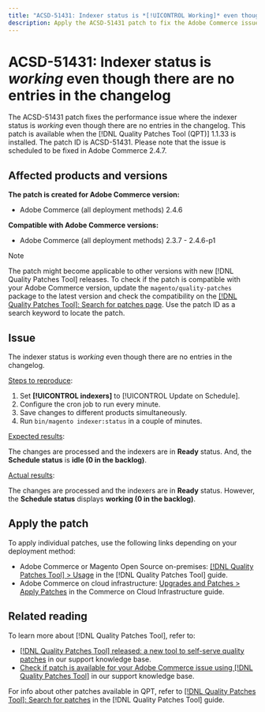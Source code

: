 ```yaml
---
title: "ACSD-51431: Indexer status is *[!UICONTROL Working]* even though there are no entries in the changelog"
description: Apply the ACSD-51431 patch to fix the Adobe Commerce issue where the indexer status is "working" even though there are no entries in the changelog.
---
```

# ACSD-51431: Indexer status is *working* even though there are no entries in the changelog

The ACSD-51431 patch fixes the performance issue where the indexer status is *working* even though there are no entries in the changelog. This patch is available when the [!DNL Quality Patches Tool (QPT)] 1.1.33 is installed. The patch ID is ACSD-51431. Please note that the issue is scheduled to be fixed in Adobe Commerce 2.4.7.

## Affected products and versions

**The patch is created for Adobe Commerce version:**

* Adobe Commerce (all deployment methods) 2.4.6

**Compatible with Adobe Commerce versions:**

* Adobe Commerce (all deployment methods) 2.3.7 - 2.4.6-p1

>[!NOTE]
>
>The patch might become applicable to other versions with new [!DNL Quality Patches Tool] releases. To check if the patch is compatible with your Adobe Commerce version, update the `magento/quality-patches` package to the latest version and check the compatibility on the [[!DNL Quality Patches Tool]: Search for patches page](https://experienceleague.adobe.com/tools/commerce-quality-patches/index.html). Use the patch ID as a search keyword to locate the patch.

## Issue

The indexer status is *working* even though there are no entries in the changelog.

<u>Steps to reproduce</u>:

1. Set **[!UICONTROL indexers]** to [!UICONTROL Update on Schedule].
1. Configure the cron job to run every minute.
1. Save changes to different products simultaneously. 
1. Run `bin/magento indexer:status` in a couple of minutes.

<u>Expected results</u>:

The changes are processed and the indexers are in **Ready** status. And, the **Schedule status** is **idle (0 in the backlog)**.

<u>Actual results</u>:

The changes are processed and the indexers are in **Ready** status. However, the **Schedule status** displays **working (0 in the backlog)**.

## Apply the patch

To apply individual patches, use the following links depending on your deployment method:

* Adobe Commerce or Magento Open Source on-premises: [[!DNL Quality Patches Tool] > Usage](https://experienceleague.adobe.com/docs/commerce-operations/tools/quality-patches-tool/usage.html) in the [!DNL Quality Patches Tool] guide.
* Adobe Commerce on cloud infrastructure: [Upgrades and Patches > Apply Patches](https://experienceleague.adobe.com/docs/commerce-cloud-service/user-guide/develop/upgrade/apply-patches.html) in the Commerce on Cloud Infrastructure guide.

## Related reading

To learn more about [!DNL Quality Patches Tool], refer to:

* [[!DNL Quality Patches Tool] released: a new tool to self-serve quality patches](/help/announcements/adobe-commerce-announcements/magento-quality-patches-released-new-tool-to-self-serve-quality-patches.md) in our support knowledge base.
* [Check if patch is available for your Adobe Commerce issue using [!DNL Quality Patches Tool]](/help/support-tools/patches-available-in-qpt-tool/check-patch-for-magento-issue-with-magento-quality-patches.md) in our support knowledge base.

For info about other patches available in QPT, refer to [[!DNL Quality Patches Tool]: Search for patches](https://experienceleague.adobe.com/tools/commerce-quality-patches/index.html) in the [!DNL Quality Patches Tool] guide.
